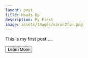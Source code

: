```yaml
---
layout: post
title: Heads Up
description: My First
image: assets/images/varun2fin.png
---
```


<head>
<meta name="viewport" content="width=device-width, initial-scale=1">
<style>
#more {display: none;}
</style>
</head>
<body>
  <p> This is my first post.<span id="dots">....</span><span id="more">Didn't get better description than my title.So,I put this instead of default stupid lorem ipsum...Thank you</span><p>
  <button onclick="myFunction()" id= "myBtn" class="button">Learn More</button>



<script>
function myFunction() {
  var dots = document.getElementById("dots");
  var moreText = document.getElementById("more");
  var btnText = document.getElementById("myBtn");

  if (dots.style.display === "none") {
    dots.style.display = "inline";
    btnText.innerHTML = "Learn more"; 
    moreText.style.display = "none";
  } else {
    dots.style.display = "none";
    btnText.innerHTML = "Read less"; 
    moreText.style.display = "inline";
  }
}
</script>


</body>

